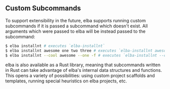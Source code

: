 ## Custom Subcommands

To support extensibility in the future, elba supports running custom subcommands if it is passed a subcommand which doesn't exist. All arguments which were passed to elba will be instead passed to the subcommand:

```sh
$ elba installnt # executes `elba-installnt`
$ elba installnt awesome one two three # executes `elba-installnt awesome one two three`
$ elba installnt --cool awesome --one -f # executes `elba-installnt --cool awesome --one -f`
```

elba is also available as a Rust library, meaning that subcommands written in Rust can take advantage of elba's internal data structures and functions. This opens a variety of possibilities: using custom project scaffolds and templates, running special heuristics on elba projects, etc.